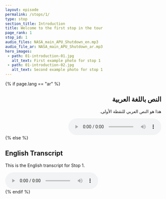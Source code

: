 ```yaml
---
layout: episode
permalink: /stops/1/
type: stop
section_title: Introduction
title: Welcome to the first stop in the tour
page_rank: 1
stop_id: 1
audio_files: NASA_main_APU_Shutdown_en.mp3
audio_file_ar: NASA_main_APU_Shutdown_ar.mp3
hero_images:
 - path: 01-introduction-01.jpg
   alt_text: First example photo for stop 1
 - path: 01-introduction-02.jpg
   alt_text: Second example photo for stop 1
---
```


{% if page.lang == "ar" %}
<div style="direction: rtl; text-align: right;">
  <h2>النص باللغة العربية</h2>
  <p>هذا هو النص العربي للنقطة الأولى.</p>
  <audio controls>
    <source src="{{ site.baseurl }}/audio/NASA_main_APU_Shutdown_ar.mp3" type="audio/mpeg">
    المتصفح الخاص بك لا يدعم عنصر الصوت.
  </audio>
</div>
{% else %}
<div>
  <h2>English Transcript</h2>
  <p>This is the English transcript for Stop 1.</p>
  <audio controls>
    <source src="{{ site.baseurl }}/audio/NASA_main_APU_Shutdown_en.mp3" type="audio/mpeg">
    Your browser does not support the audio element.
  </audio>
</div>
{% endif %}
